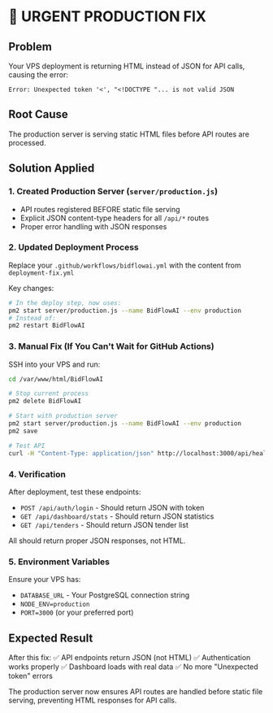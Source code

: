 # 🚨 URGENT PRODUCTION FIX

## Problem
Your VPS deployment is returning HTML instead of JSON for API calls, causing the error:
```
Error: Unexpected token '<', "<!DOCTYPE "... is not valid JSON
```

## Root Cause
The production server is serving static HTML files before API routes are processed.

## Solution Applied

### 1. Created Production Server (`server/production.js`)
- API routes registered BEFORE static file serving
- Explicit JSON content-type headers for all `/api/*` routes
- Proper error handling with JSON responses

### 2. Updated Deployment Process
Replace your `.github/workflows/bidflowai.yml` with the content from `deployment-fix.yml`

Key changes:
```bash
# In the deploy step, now uses:
pm2 start server/production.js --name BidFlowAI --env production
# Instead of:
pm2 restart BidFlowAI
```

### 3. Manual Fix (If You Can't Wait for GitHub Actions)

SSH into your VPS and run:

```bash
cd /var/www/html/BidFlowAI

# Stop current process
pm2 delete BidFlowAI

# Start with production server
pm2 start server/production.js --name BidFlowAI --env production
pm2 save

# Test API
curl -H "Content-Type: application/json" http://localhost:3000/api/health
```

### 4. Verification

After deployment, test these endpoints:
- `POST /api/auth/login` - Should return JSON with token
- `GET /api/dashboard/stats` - Should return JSON statistics
- `GET /api/tenders` - Should return JSON tender list

All should return proper JSON responses, not HTML.

### 5. Environment Variables

Ensure your VPS has:
- `DATABASE_URL` - Your PostgreSQL connection string
- `NODE_ENV=production`
- `PORT=3000` (or your preferred port)

## Expected Result

After this fix:
✅ API endpoints return JSON (not HTML)
✅ Authentication works properly
✅ Dashboard loads with real data
✅ No more "Unexpected token" errors

The production server now ensures API routes are handled before static file serving, preventing HTML responses for API calls.